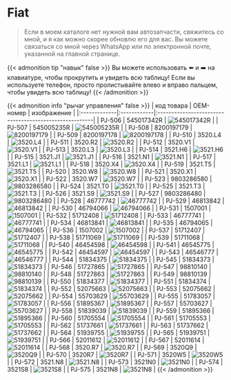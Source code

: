 # Fiat

>Если в моем каталоге нет нужной вам автозапчасти, свяжитесь со мной, и я как можно скорее обновлю его для вас. Вы можете связаться со мной через WhatsApp или по электронной почте, указанной на главной странице.

{{< admonition tip "навык" false >}}
Вы можете использовать ⬅️ и ➡️ на клавиатуре, чтобы прокрутить и увидеть всю таблицу! Если вы используете телефон, просто пролистывайте влево и вправо пальцем, чтобы увидеть всю таблицу!
{{< /admonition >}}

{{< admonition info "рычаг управления" false >}}
| код товара   | OEM-номер   | изображение                                            |
|:-------------|:------------|:-------------------------------------------------------|
| PJ-506       | 545017342R  | ![545017342R](/images/auto-parts/Fiat/545017342R.webp) |
| PJ-507       | 545005235R  | ![545005235R](/images/auto-parts/Fiat/545005235R.webp) |
| PJ-508       | 8200197179  | ![8200197179](/images/auto-parts/Fiat/8200197179.webp) |
| PJ-509       | 8200197178  | ![8200197178](/images/auto-parts/Fiat/8200197178.webp) |
| PJ-510       | 3520.L4     | ![3520.L4](/images/auto-parts/Fiat/3520.webp)       |
| PJ-511       | 3520.R2     | ![3520.R2](/images/auto-parts/Fiat/3520.webp)       |
| PJ-512       | 3520.V1     | ![3520.V1](/images/auto-parts/Fiat/3520.webp)       |
| PJ-513       | 3520.L3     | ![3520.L3](/images/auto-parts/Fiat/3520.webp)       |
| PJ-514       | 3521.H6     | ![3521.H6](/images/auto-parts/Fiat/3521.webp)       |
| PJ-515       | 3521.J1     | ![3521.J1](/images/auto-parts/Fiat/3521.webp)       |
| PJ-516       | 3521.N1     | ![3521.N1](/images/auto-parts/Fiat/3521.webp)       |
| PJ-517       | 3521.L1     | ![3521.L1](/images/auto-parts/Fiat/3521.webp)       |
| PJ-518       | 3520.X4     | ![3520.X4](/images/auto-parts/Fiat/3520.webp)       |
| PJ-519       | 3521.T5     | ![3521.T5](/images/auto-parts/Fiat/3521.webp)       |
| PJ-520       | 3520.W8     | ![3520.W8](/images/auto-parts/Fiat/3520.webp)       |
| PJ-521       | 3520.X1     | ![3520.X1](/images/auto-parts/Fiat/3520.webp)       |
| PJ-522       | 3520.W7     | ![3520.W7](/images/auto-parts/Fiat/3520.webp)       |
| PJ-523       | 9803286580  | ![9803286580](/images/auto-parts/Fiat/9803286480.webp) |
| PJ-524       | 3521.T0     | ![3521.T0](/images/auto-parts/Fiat/3521.webp)       |
| PJ-525       | 3521.T3     | ![3521.T3](/images/auto-parts/Fiat/3521.webp)       |
| PJ-526       | 3521.S9     | ![3521.S9](/images/auto-parts/Fiat/3521.webp)       |
| PJ-527       | 9803286480  | ![9803286480](/images/auto-parts/Fiat/9803286480.webp) |
| PJ-528       | 46777742    | ![46777742](/images/auto-parts/Fiat/46777742.webp)     |
| PJ-529       | 46813842    | ![46813842](/images/auto-parts/Fiat/46813842.webp)     |
| PJ-530       | 46794066    | ![46794066](/images/auto-parts/Fiat/46794066.webp)     |
| PJ-531       | 1507001     | ![1507001](/images/auto-parts/Fiat/1507001.webp)       |
| PJ-532       | 51712408    | ![51712408](/images/auto-parts/Fiat/51712408.webp)     |
| PJ-533       | 46777741    | ![46777741](/images/auto-parts/Fiat/46777741.webp)     |
| PJ-534       | 46813841    | ![46813841](/images/auto-parts/Fiat/46813841.webp)     |
| PJ-535       | 46794065    | ![46794065](/images/auto-parts/Fiat/46794065.webp)     |
| PJ-536       | 1507002     | ![1507002](/images/auto-parts/Fiat/1507002.webp)       |
| PJ-537       | 51712407    | ![51712407](/images/auto-parts/Fiat/51712407.webp)     |
| PJ-538       | 51711069    | ![51711069](/images/auto-parts/Fiat/51711069.webp)     |
| PJ-539       | 51711068    | ![51711068](/images/auto-parts/Fiat/51711068.webp)     |
| PJ-540       | 46454598    | ![46454598](/images/auto-parts/Fiat/46454598.webp)     |
| PJ-541       | 46545775    | ![46545775](/images/auto-parts/Fiat/46545775.webp)     |
| PJ-542       | 46454597    | ![46454597](/images/auto-parts/Fiat/46454597.webp)     |
| PJ-543       | 46546777    | ![46546777](/images/auto-parts/Fiat/46546777.webp)     |
| PJ-544       | 51834375    | ![51834375](/images/auto-parts/Fiat/51834375.webp)     |
| PJ-545       | 51834373    | ![51834373](/images/auto-parts/Fiat/51834373.webp)     |
| PJ-546       | 51727865    | ![51727865](/images/auto-parts/Fiat/51727865.webp)     |
| PJ-547       | 98810140    | ![98810140](/images/auto-parts/Fiat/98810140.webp)     |
| PJ-548       | 51727863    | ![51727863](/images/auto-parts/Fiat/51727863.webp)     |
| PJ-549       | 98810139    | ![98810139](/images/auto-parts/Fiat/98810139.webp)     |
| PJ-550       | 51834377    | ![51834377](/images/auto-parts/Fiat/51834377.webp)     |
| PJ-551       | 51834374    | ![51834374](/images/auto-parts/Fiat/51834374.webp)     |
| PJ-552       | 52075663    | ![52075663](/images/auto-parts/Fiat/52075663.webp)     |
| PJ-553       | 52075662    | ![52075662](/images/auto-parts/Fiat/52075662.webp)     |
| PJ-554       | 55703629    | ![55703629](/images/auto-parts/Fiat/55703629.webp)     |
| PJ-555       | 51783057    | ![51783057](/images/auto-parts/Fiat/51783057.webp)     |
| PJ-556       | 51895367    | ![51895367](/images/auto-parts/Fiat/51895367.webp)     |
| PJ-557       | 55703627    | ![55703627](/images/auto-parts/Fiat/55703627.webp)     |
| PJ-558       | 51839039    | ![51839039](/images/auto-parts/Fiat/51839039.webp)     |
| PJ-559       | 51895366    | ![51895366](/images/auto-parts/Fiat/51895366.webp)     |
| PJ-560       | 51705554    | ![51705554](/images/auto-parts/Fiat/51705554.webp)     |
| PJ-561       | 51705553    | ![51705553](/images/auto-parts/Fiat/51705553.webp)     |
| PJ-562       | 51737661    | ![51737661](/images/auto-parts/Fiat/51737661.webp)     |
| PJ-563       | 51737662    | ![51737662](/images/auto-parts/Fiat/51737662.webp)     |
| PJ-564       | 51939755    | ![51939755](/images/auto-parts/Fiat/51939755.webp)     |
| PJ-565       | 51939751    | ![51939751](/images/auto-parts/Fiat/51939751.webp)     |
| PJ-566       | 52011612    | ![52011612](/images/auto-parts/Fiat/52011612.webp)     |
| PJ-567       | 52011614    | ![52011614](/images/auto-parts/Fiat/52011614.webp)     |
| PJ-568       | 3520.R7     | ![3520.R7](/images/auto-parts/Fiat/3520.webp)       |
| PJ-569       | 3520Q9      | ![3520Q9](/images/auto-parts/Fiat/3520Q9.webp)         |
| PJ-570       | 3520R7      | ![3520R7](/images/auto-parts/Fiat/3520R7.webp)         |
| PJ-571       | 3520W5      | ![3520W5](/images/auto-parts/Fiat/3520W5.webp)         |
| PJ-572       | 3521.N8     | ![3521.N8](/images/auto-parts/Fiat/3521.webp)       |
| PJ-573       | 3521N0      | ![3521N0](/images/auto-parts/Fiat/3521N0.webp)         |
| PJ-574       | 3521S8      | ![3521S8](/images/auto-parts/Fiat/3521S8.webp)         |
| PJ-575       | 3521N8      | ![3521N8](/images/auto-parts/Fiat/3521N8.webp)         |
{{< /admonition >}}

